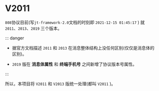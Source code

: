 # V2011

`808`协议目前(写`jt-framework-2.0`文档的时刻即 `2021-12-15 01:45:17` ) 就 `2011`、`2013`、`2019` 三个版本。

::: danger

- 据官方文档描述 `2011` 和 `2013` 在消息整体结构上没任何区别(仅仅是消息体的区别)。

- `2019` 版在 **消息体属性** 和 **终端手机号** 之间新增了协议版本号属性。

:::

所以，本项目将 `V2011` 和 `V2013` 版统一处理(都叫 `V2011` )。
